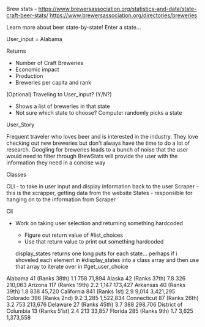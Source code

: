 Brew stats -
https://www.brewersassociation.org/statistics-and-data/state-craft-beer-stats/
https://www.brewersassociation.org/directories/breweries

Learn more about beer state-by-state!
Enter a state...

User_input = Alabama

Returns
  - Number of Craft Breweries
  - Economic impact
  - Production
  - Breweries per capita and rank

  (Optional) Traveling to User_input? (Y/N?)
   - Shows a list of breweries in that state
   - Not sure which state to choose? Computer randomly picks a state

User_Story

Frequent traveler who loves beer and is interested in the industry. They love checking out new breweries but don't always have the time to do a lot of research.
Googling for breweries leads to a bunch of noise that the user would need to filter through
BrewStats will provide the user with the information they need in a concise way


Classes

CLI - to take in user input and display information back to the user
Scraper - this is the scrapper, getting data from the website
States - responsible for hanging on to the information from Scraper


Cli
- Work on taking user selection and returning something hardcoded
  - Figure out return value of #list_choices
  - Use that return value to print out something hardcoded


  display_states returns one long puts for each state...
  perhaps if i shoveled each element in #display_states into a class array and then use that array to iterate over in #get_user_choice

Alabama
41
(Ranks 38th)
1.1
758
71,894
Alaska
42
(Ranks 37th)
7.8
326
210,063
Arizona
117
(Ranks 19th)
2.2
1,147
173,427
Arkansas
40
(Ranks 39th)
1.8
838
45,720
California
841
(Ranks 1st)
2.9
9,014
3,421,295
Colorado
396
(Ranks 2nd)
9.2
3,285
1,522,834
Connecticut
87
(Ranks 26th)
3.2
753
213,676
Delaware
27
(Ranks 45th)
3.7
388
298,706
District of Columbia
13
(Ranks 51st)
2.4
213
33,857
Florida
285
(Ranks 9th)
1.7
3,625
1,373,558
